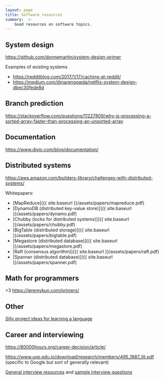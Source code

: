 ```yaml
---
layout: page
title: Software resources
summary:  >-
    Good resources on software topics.
---
```


## System design

<https://github.com/donnemartin/system-design-primer>

Examples of existing systems
* <https://redditblog.com/2017/1/17/caching-at-reddit/>
* <https://medium.com/@narengowda/netflix-system-design-dbec30fede8d>

## Branch prediction

<https://stackoverflow.com/questions/11227809/why-is-processing-a-sorted-array-faster-than-processing-an-unsorted-array>

## Documentation

<https://www.divio.com/blog/documentation/>

## Distributed systems

<https://aws.amazon.com/builders-library/challenges-with-distributed-systems/>

Whitepapers:
* [MapReduce]({{ site.baseurl }}/assets/papers/mapreduce.pdf)
* [DynamoDB (distributed key-value store)]({{ site.baseurl }}/assets/papers/dynamo.pdf)
* [Chubby (locks for distributed systems)]({{ site.baseurl }}/assets/papers/chubby.pdf)
* [BigTable (distributed storage)]({{ site.baseurl }}/assets/papers/bigtable.pdf)
* [Megastore (distributed database)]({{ site.baseurl }}/assets/papers/megastore.pdf)
* [Raft (consensus algorithm)]({{ site.baseurl }}/assets/papers/raft.pdf)
* [Spanner (distributed database)]({{ site.baseurl }}/assets/papers/spanner.pdf)

## Math for programmers

<3 <https://jeremykun.com/primers/>

## Other

[Silly project ideas for learning a language](https://github.com/karan/Projects)

## Career and interviewing

<https://80000hours.org/career-decision/article/>

<https://www.uop.edu.jo/download/research/members/495_1887_llll.pdf> (specific to Google but sort of generally relevant)

[General interview resources](https://github.com/sharadov/interview) and [sample interview questions](https://github.com/sharadov/awesome-interview-questions)
